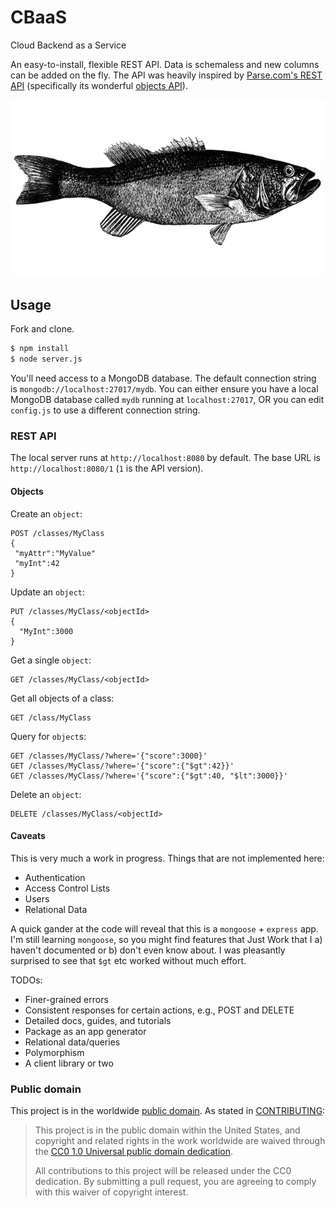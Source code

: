 # CBaaS

Cloud Backend as a Service

An easy-to-install, flexible REST API. Data is schemaless and new columns can be added on the fly. The API was heavily inspired by [Parse.com's REST API](https://parse.com/docs/rest) (specifically its wonderful [objects API](https://parse.com/docs/rest#objects)).

![Sea Baas](https://raw.githubusercontent.com/adelevie/CBaaS/master/img/baas.png)

## Usage

Fork and clone.

```sh
$ npm install
$ node server.js
```

You'll need access to a MongoDB database. The default connection string is `mongodb://localhost:27017/mydb`. You can either ensure you have a local MongoDB database called `mydb` running at `localhost:27017`, OR you can edit `config.js` to use a different connection string.

### REST API

The local server runs at `http://localhost:8080` by default. The base URL is `http://localhost:8080/1` (`1` is the API version).

#### Objects

Create an `object`:
```
POST /classes/MyClass
{
 "myAttr":"MyValue"
 "myInt":42
}
```

Update an `object`:

```
PUT /classes/MyClass/<objectId>
{
  "MyInt":3000
}
```

Get a single `object`:

```
GET /classes/MyClass/<objectId>
```

Get all objects of a class:

```
GET /class/MyClass
```

Query for `object`s:

```
GET /classes/MyClass/?where='{"score":3000}'
GET /classes/MyClass/?where='{"score":{"$gt":42}}'
GET /classes/MyClass/?where='{"score":{"$gt":40, "$lt":3000}}'
```

Delete an `object`:

```
DELETE /classes/MyClass/<objectId>
```

#### Caveats

This is very much a work in progress. Things that are not implemented here:

- Authentication
- Access Control Lists
- Users
- Relational Data

A quick gander at the code will reveal that this is a `mongoose` + `express` app. I'm still learning `mongoose`, so you might find features that Just Work that I a) haven't documented or b) don't even know about. I was pleasantly surprised to see that `$gt` etc worked without much effort.

TODOs:

- Finer-grained errors
- Consistent responses for certain actions, e.g., POST and DELETE
- Detailed docs, guides, and tutorials
- Package as an app generator
- Relational data/queries
- Polymorphism
- A client library or two

### Public domain

This project is in the worldwide [public domain](LICENSE.md). As stated in [CONTRIBUTING](CONTRIBUTING.md):

> This project is in the public domain within the United States, and copyright and related rights in the work worldwide are waived through the [CC0 1.0 Universal public domain dedication](https://creativecommons.org/publicdomain/zero/1.0/).
>
> All contributions to this project will be released under the CC0 dedication. By submitting a pull request, you are agreeing to comply with this waiver of copyright interest.